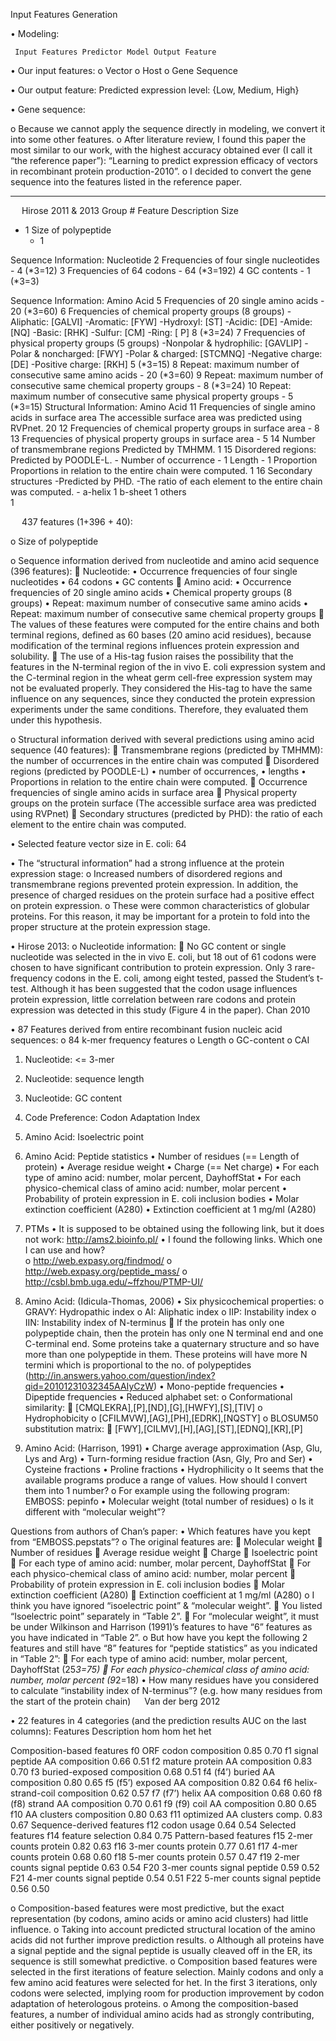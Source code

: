 Input Features Generation


•	Modeling:      

     Input Features	Predictor Model	Output Feature

•	Our input features: 
o	Vector
o	Host
o	Gene Sequence

•	Our output feature: Predicted expression level: {Low, Medium, High}

•	Gene sequence: 

o	Because we cannot apply the sequence directly in modeling, we convert it into some other features.
o	After literature review, I found this paper the most similar to our work, with the highest accuracy obtained ever (I call it “the reference paper”): “Learning to predict expression efficacy of vectors in recombinant protein production-2010”.
o	I decided to convert the gene sequence into the features listed in the reference paper. 
___________________________________________________________________________
 
Hirose 2011 & 2013
Group	#	Feature	Description	Size
-	1	Size of polypeptide
	-	1

Sequence Information: Nucleotide	2	Frequencies of four single nucleotides
	-	4 (*3=12)
	3	Frequencies of 64 codons
	-	64 (*3=192)
	4	GC contents
	-	1 (*3=3)

Sequence Information: Amino Acid	5	Frequencies of 20 single amino acids
	-	20 (*3=60)
	6	Frequencies of  chemical property groups (8 groups)
	-Aliphatic: [GALVI] 
-Aromatic: [FYW]
-Hydroxyl: [ST]
-Acidic: [DE]
-Amide: [NQ] 
-Basic: [RHK]
-Sulfur: [CM]
-Ring: [ P]
	8 (*3=24)
	7	Frequencies of  physical property groups (5 groups)
	-Nonpolar & hydrophilic: [GAVLIP]
-Polar & noncharged: [FWY]
-Polar & charged:
[STCMNQ]
-Negative charge:
[DE]
-Positive charge:
[RKH]
	5 (*3=15)
	8	Repeat: maximum number of consecutive same amino acids
	-	20 (*3=60)
	9	Repeat: maximum number of consecutive same chemical  property groups
	-	8 (*3=24)
	10	Repeat: maximum number of consecutive same physical property groups
	-	5 (*3=15)
Structural Information: Amino Acid	11	Frequencies of single amino acids in surface area
	The accessible surface area was predicted using RVPnet.
	20
	12	Frequencies of  chemical property groups in surface area
	-	8
	13	Frequencies of  physical property groups in surface area
	-	5
	14	Number of transmembrane regions 
	Predicted by TMHMM.	1
	15	Disordered regions:
	Predicted by POODLE-L.	-
		Number of occurrence
	-	1
		Length
	-	1
		Proportion
	Proportions in relation to the entire chain were computed.
	1
	16	Secondary structures
	-Predicted by PHD. 
-The ratio of each element to the entire chain was computed.
	-
		a-helix	
	1
		b-sheet	
	1
		others	
	1

 
437 features (1+396 + 40):

o	Size of polypeptide

o	Sequence information derived from nucleotide and amino acid sequence (396 features):
	Nucleotide:
•	Occurrence frequencies of four single nucleotides
•	64 codons
•	GC contents
	Amino acid:
•	Occurrence frequencies of 20 single amino acids
•	Chemical property groups (8 groups)
•	Repeat: maximum number of consecutive same amino acids
•	Repeat: maximum number of consecutive same chemical  property groups
	The values of these features were computed for the entire chains and both terminal regions, defined as 60 bases (20 amino acid residues), because modification of the terminal regions influences protein expression and solubility.
	The use of a His-tag fusion raises the possibility that the features in the N-terminal region of the in vivo E. coli expression system and the C-terminal region in the wheat germ cell-free expression system may not be evaluated properly. They considered the His-tag to have the same influence on any sequences, since they conducted the protein expression experiments under the same conditions. Therefore, they evaluated them under this hypothesis.

o	Structural information derived with several predictions using amino acid sequence (40 features):
	Transmembrane regions (predicted by TMHMM): the number of occurrences in the entire chain was computed
	Disordered regions (predicted by POODLE-L)
•	number of occurrences, 
•	lengths 
•	Proportions in relation to the entire chain were computed.
	Occurrence frequencies of single amino acids in surface area
	Physical property groups on the protein surface (The accessible surface area was predicted using RVPnet)
	Secondary structures (predicted by PHD): the ratio of each element to the entire chain was computed.

•	Selected feature vector size in E. coli: 64

•	The “structural information” had a strong influence at the protein expression stage:
o	Increased numbers of disordered regions and transmembrane regions prevented protein expression. In addition, the presence of charged residues on the protein surface had a positive effect on protein expression. 
o	These were common characteristics of globular proteins. For this reason, it may be important for a protein to fold into the proper structure at the protein expression stage.

•	Hirose 2013:
o	Nucleotide information: 
	No GC content or single nucleotide was selected in the in vivo E. coli, but 18 out of 61 codons were chosen to have significant contribution to protein expression. Only 3 rare-frequency codons in the E. coli, among eight tested, passed the Student’s t-test. Although it has been suggested that the codon usage influences protein expression, little correlation between rare codons and protein expression was detected in this study (Figure 4 in the paper).
Chan 2010

•	87 Features derived from entire recombinant fusion nucleic acid sequences: 
o	84 k-mer frequency features
o	Length
o	GC-content
o	CAI
 
1)	Nucleotide: <= 3-mer
2)	Nucleotide: sequence length
3)	Nucleotide: GC content
4)	Code Preference: Codon Adaptation Index
5)	Amino Acid: Isoelectric point
6)	Amino Acid: Peptide statistics
•	Number of residues (== Length of protein)
•	Average residue weight
•	Charge (== Net charge)
•	For each type of amino acid: number, molar percent, DayhoffStat
•	For each physico-chemical class of amino acid: number, molar percent
•	Probability of protein expression in E. coli inclusion bodies
•	Molar extinction coefficient (A280)
•	Extinction coefficient at 1 mg/ml (A280)
7)	PTMs
•	It is supposed to be obtained using the following link, but it does not work: http://ams2.bioinfo.pl/
•	I found the following links. Which one I can use and how?   
o	http://web.expasy.org/findmod/
o	http://web.expasy.org/peptide_mass/
o	http://csbl.bmb.uga.edu/~ffzhou/PTMP-UI/

8)	Amino Acid: (Idicula-Thomas, 2006)
•	Six physicochemical properties: 
o	GRAVY: Hydropathic index
o	AI: Aliphatic index
o	IIP: Instability index
o	IIN: Instability index of N-terminus
	If the protein has only one polypeptide chain, then the protein has only one N terminal end and one C-terminal end. Some proteins take a quaternary structure and so have more than one polypeptide in them. These proteins will have more N termini which is proportional to the no. of polypeptides (http://in.answers.yahoo.com/question/index?qid=20101231032345AAIyCzW)
•	Mono-peptide frequencies
•	Dipeptide frequencies
•	Reduced alphabet set:
o	Conformational similarity: 
	[CMQLEKRA],[P],[ND],[G],[HWFY],[S],[TIV]
o	Hydrophobicity
o		[CFILMVW],[AG],[PH],[EDRK],[NQSTY]
o	BLOSUM50 substitution matrix:
	[FWY],[CILMV],[H],[AG],[ST],[EDNQ],[KR],[P]

9)	Amino Acid: (Harrison, 1991)
•	Charge average approximation (Asp, Glu, Lys and Arg)
•	Turn-forming residue fraction (Asn, Gly, Pro and Ser)
•	Cysteine fractions
•	Proline fractions
•	Hydrophilicity
o	It seems that the available programs produce a range of values. How should I convert them into 1 number? 
o	For example using the following program: EMBOSS: pepinfo
•	Molecular weight (total number of residues)
o	Is it different with “molecular weight”?

Questions from authors of Chan’s paper:
•	Which features have you kept from “EMBOSS.pepstats”? 
o	The original features are: 
	Molecular weight
	Number of residues
	Average residue weight
	Charge
	Isoelectric point
	For each type of amino acid: number, molar percent, DayhoffStat
	For each physico-chemical class of amino acid: number, molar percent
	Probability of protein expression in E. coli inclusion bodies
	Molar extinction coefficient (A280)
	Extinction coefficient at 1 mg/ml (A280) 
o	I think you have ignored “isoelectric point” & “molecular weight”. 
	You listed “Isoelectric point” separately in “Table 2”. 
	For “molecular weight”, it must be under Wilkinson and Harrison (1991)’s features to have “6” features as you have indicated in “Table 2”.
o	But how have you kept the following 2 features and still have “8” features for “peptide statistics” as you indicated in “Table 2”:
	For each type of amino acid: number, molar percent, DayhoffStat (25*3=75)
	For each physico-chemical class of amino acid: number, molar percent (9*2=18)
•	How many residues have you considered to calculate “instability index of N-terminus”? (e.g. how many residues from the start of the protein chain)
 
Van der berg 2012

•	22 features in 4 categories (and the prediction results AUC on the last columns):
Features	Description	 hom       hom	het       het

Composition-based features
f0	ORF codon composition	0.85	0.70
f1	signal peptide AA composition	0.66	0.51
f2	mature protein AA composition	0.83	0.70
f3	buried-exposed composition	0.68	0.51
f4 (f4’)	buried AA composition	0.80	0.65
f5 (f5’)	exposed AA composition	0.82	0.64
f6	helix-strand-coil composition	0.62	0.57
f7 (f7’)	helix AA composition	0.68	0.60
f8 (f8)	strand AA composition	0.70	0.61
f9 (f9)	coil AA composition	0.80	0.65
f10	AA clusters composition	0.80	0.63
f11	optimized AA clusters comp.	0.83	0.67
Sequence-derived features
f12	codon usage	0.64	0.54
Selected features
f14	feature selection	0.84	0.75
Pattern-based features
f15	2-mer counts protein	0.82	0.63
f16	3-mer counts protein	0.77	0.61
f17	4-mer counts protein	0.68	0.60
f18	5-mer counts protein	0.57	0.47
f19	2-mer counts signal peptide	0.63	0.54
F20	3-mer counts signal peptide	0.59	0.52
F21	4-mer counts signal peptide	0.54	0.51
F22	5-mer counts signal peptide	0.56	0.50

o	Composition-based features were most predictive, but the exact representation (by codons, amino acids or amino acid clusters) had little influence. 
o	Taking into account predicted structural location of the amino acids did not further improve prediction results. 
o	Although all proteins have a signal peptide and the signal peptide is usually cleaved off in the ER, its sequence is still somewhat predictive. 
o	Composition based features were selected in the first iterations of feature selection. Mainly codons and only a few amino acid features were selected for het. In the first 3 iterations, only codons were selected, implying room for production improvement by codon adaptation of heterologous proteins.
o	Among the composition-based features, a number of individual amino acids had as strongly contributing, either positively or negatively.

